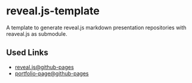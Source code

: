 # reveal.js-template

A template to generate reveal.js markdown presentation repositories with reaveal.js as submodule.

## Used Links

- [reveal.js@github-pages](https://martinomensio.medium.com/how-to-host-reveal-js-slides-on-github-pages-and-have-a-tidy-repository-1a363944c38d)
- [portfolio-page@github-pages](https://www.m365princess.com/blogs/create-portfolio-site-github-pages-reveal-js/)
